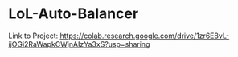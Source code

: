 # LoL-Auto-Balancer
Link to Project:
https://colab.research.google.com/drive/1zr6E8vL-ijOGi2RaWapkCWjnAIzYa3xS?usp=sharing
